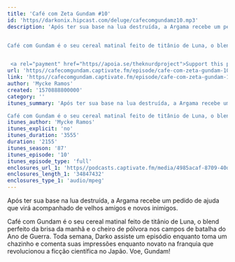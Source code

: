 ```yaml
---
title: 'Café com Zeta Gundam #10'
id: 'https//darkonix.hipcast.com/deluge/cafecomgundamz10.mp3'
description: 'Após ter sua base na lua destruída, a Argama recebe um pedido de ajuda que virá acompanhado de velhos amigos e novos inimigos.


Café com Gundam é o seu cereal matinal feito de titânio de Luna, o blend perfeito da brisa da manhã e o cheiro de pólvora nos campos de batalha do Ano de Guerra. Toda semana, Darko assiste um episódio enquanto toma um chazinho e comenta suas impressões enquanto novato na franquia que revolucionou a ficção científica no Japão. Voe, Gundam!


 <a rel="payment" href="https//apoia.se/theknurdproject">Support this podcast</a>'
url: 'https//cafecomgundam.captivate.fm/episode/cafe-com-zeta-gundam-10'
link: 'https//cafecomgundam.captivate.fm/episode/cafe-com-zeta-gundam-10'
author: 'Mycke Ramos'
created: '1570888800000'
category: ''
itunes_summary: 'Após ter sua base na lua destruída, a Argama recebe um pedido de ajuda que virá acompanhado de velhos amigos e novos inimigos.

Café com Gundam é o seu cereal matinal feito de titânio de Luna, o blend perfeito da brisa da manhã e o cheiro de pólvora nos campos de batalha do Ano de Guerra. Toda semana, Darko assiste um episódio enquanto toma um chazinho e comenta suas impressões enquanto novato na franquia que revolucionou a ficção científica no Japão. Voe, Gundam!'
itunes_author: 'Mycke Ramos'
itunes_explicit: 'no'
itunes_duration: '3555'
duration: '2155'
itunes_season: '87'
itunes_episode: '10'
itunes_episode_type: 'full'
enclosures_url_1: 'https//podcasts.captivate.fm/media/4985acaf-8709-40da-87e1-997085ad9661/cafecomgundamz10_tc.mp3'
enclosures_length_1: '34847432'
enclosures_type_1: 'audio/mpeg'
---
```

Após ter sua base na lua destruída, a Argama recebe um pedido de ajuda que virá acompanhado de velhos amigos e novos inimigos.

Café com Gundam é o seu cereal matinal feito de titânio de Luna, o blend perfeito da brisa da manhã e o cheiro de pólvora nos campos de batalha do Ano de Guerra. Toda semana, Darko assiste um episódio enquanto toma um chazinho e comenta suas impressões enquanto novato na franquia que revolucionou a ficção científica no Japão. Voe, Gundam!